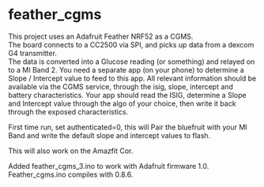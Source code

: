 # feather_cgms
This project uses an Adafruit Feather NRF52 as a CGMS.  
The board connects to a CC2500 via SPI, and picks up data from a dexcom G4 transmitter.  
The data is converted into a Glucose reading (or something) and relayed on to a MI Band 2.  You need a separate app (on your phone) to determine a Slope / Intercept value to feed to this app.
All relevant information should be available via the CGMS service, through the isig, slope, intercept and battery characteristics.
Your app should read the ISIG, determine a Slope and Intercept value through the algo of your choice, then write it back through the exposed characteristics.

First time run, set authenticated=0, this will Pair the bluefruit with your MI Band and write the default slope and intercept values to flash.

This will also work on the Amazfit Cor.

Added feather_cgms_3.ino to work with Adafruit firmware 1.0.  Feather_cgms.ino compiles with 0.8.6.
